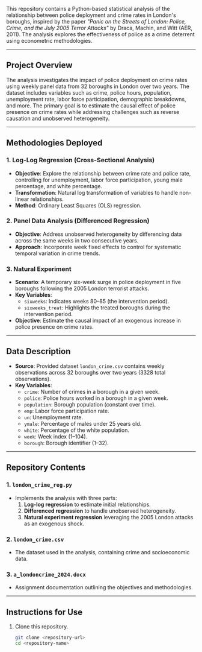 This repository contains a Python-based statistical analysis of the relationship between police deployment and crime rates in London's boroughs, inspired by the paper *"Panic on the Streets of London: Police, Crime, and the July 2005 Terror Attacks"* by Draca, Machin, and Witt (AER, 2011). The analysis explores the effectiveness of police as a crime deterrent using econometric methodologies.

---

## Project Overview

The analysis investigates the impact of police deployment on crime rates using weekly panel data from 32 boroughs in London over two years. The dataset includes variables such as crime, police hours, population, unemployment rate, labor force participation, demographic breakdowns, and more. The primary goal is to estimate the causal effect of police presence on crime rates while addressing challenges such as reverse causation and unobserved heterogeneity.

---

## Methodologies Deployed

### 1. **Log-Log Regression (Cross-Sectional Analysis)**
   - **Objective**: Explore the relationship between crime rate and police rate, controlling for unemployment, labor force participation, young male percentage, and white percentage.
   - **Transformation**: Natural log transformation of variables to handle non-linear relationships.
   - **Method**: Ordinary Least Squares (OLS) regression.

### 2. **Panel Data Analysis (Differenced Regression)**
   - **Objective**: Address unobserved heterogeneity by differencing data across the same weeks in two consecutive years.
   - **Approach**: Incorporate week fixed effects to control for systematic temporal variation in crime trends.

### 3. **Natural Experiment**
   - **Scenario**: A temporary six-week surge in police deployment in five boroughs following the 2005 London terrorist attacks.
   - **Key Variables**:
     - `sixweeks`: Indicates weeks 80–85 (the intervention period).
     - `sixweeks_treat`: Highlights the treated boroughs during the intervention period.
   - **Objective**: Estimate the causal impact of an exogenous increase in police presence on crime rates.

---

## Data Description

- **Source**: Provided dataset `london_crime.csv` contains weekly observations across 32 boroughs over two years (3328 total observations).
- **Key Variables**:
  - `crime`: Number of crimes in a borough in a given week.
  - `police`: Police hours worked in a borough in a given week.
  - `population`: Borough population (constant over time).
  - `emp`: Labor force participation rate.
  - `un`: Unemployment rate.
  - `ymale`: Percentage of males under 25 years old.
  - `white`: Percentage of the white population.
  - `week`: Week index (1–104).
  - `borough`: Borough identifier (1–32).

---

## Repository Contents

### 1. `london_crime_reg.py`
- Implements the analysis with three parts:
  1. **Log-log regression** to estimate initial relationships.
  2. **Differenced regression** to handle unobserved heterogeneity.
  3. **Natural experiment regression** leveraging the 2005 London attacks as an exogenous shock.

### 2. `london_crime.csv`
- The dataset used in the analysis, containing crime and socioeconomic data.

### 3. `a_londoncrime_2024.docx`
- Assignment documentation outlining the objectives and methodologies.

---

## Instructions for Use

1. Clone this repository.
   ```bash
   git clone <repository-url>
   cd <repository-name>
